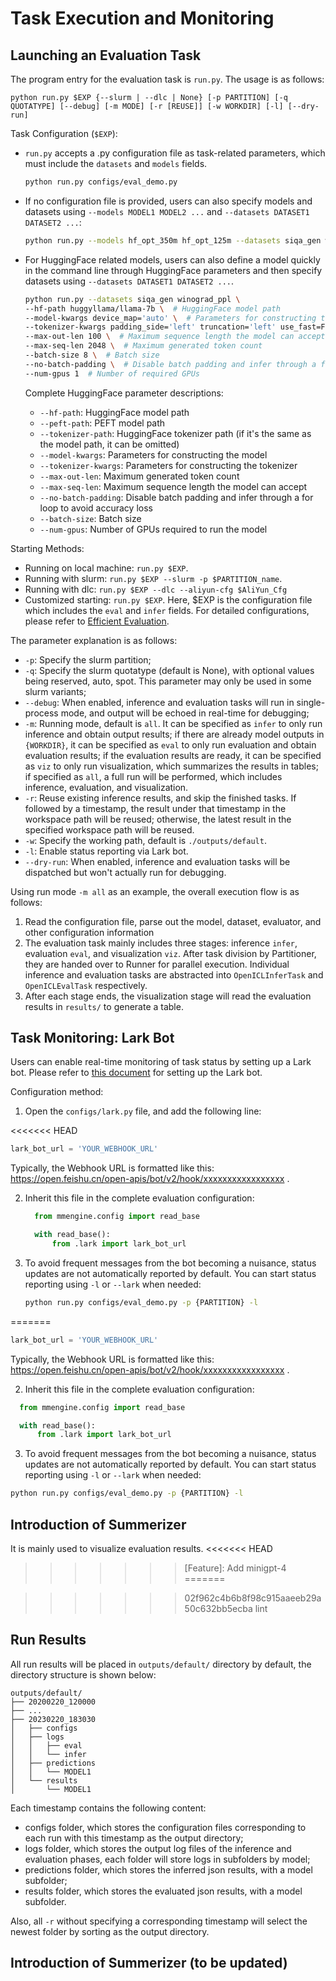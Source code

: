 # Task Execution and Monitoring

## Launching an Evaluation Task

The program entry for the evaluation task is `run.py`. The usage is as follows:

```shell
python run.py $EXP {--slurm | --dlc | None} [-p PARTITION] [-q QUOTATYPE] [--debug] [-m MODE] [-r [REUSE]] [-w WORKDIR] [-l] [--dry-run]
```

Task Configuration (`$EXP`):

- `run.py` accepts a .py configuration file as task-related parameters, which must include the `datasets` and `models` fields.

  ```bash
  python run.py configs/eval_demo.py
  ```

- If no configuration file is provided, users can also specify models and datasets using `--models MODEL1 MODEL2 ...` and `--datasets DATASET1 DATASET2 ...`:

  ```bash
  python run.py --models hf_opt_350m hf_opt_125m --datasets siqa_gen winograd_ppl
  ```

- For HuggingFace related models, users can also define a model quickly in the command line through HuggingFace parameters and then specify datasets using `--datasets DATASET1 DATASET2 ...`.

  ```bash
  python run.py --datasets siqa_gen winograd_ppl \
  --hf-path huggyllama/llama-7b \  # HuggingFace model path
  --model-kwargs device_map='auto' \  # Parameters for constructing the model
  --tokenizer-kwargs padding_side='left' truncation='left' use_fast=False \  # Parameters for constructing the tokenizer
  --max-out-len 100 \  # Maximum sequence length the model can accept
  --max-seq-len 2048 \  # Maximum generated token count
  --batch-size 8 \  # Batch size
  --no-batch-padding \  # Disable batch padding and infer through a for loop to avoid accuracy loss
  --num-gpus 1  # Number of required GPUs
  ```

  Complete HuggingFace parameter descriptions:

  - `--hf-path`: HuggingFace model path
  - `--peft-path`: PEFT model path
  - `--tokenizer-path`: HuggingFace tokenizer path (if it's the same as the model path, it can be omitted)
  - `--model-kwargs`: Parameters for constructing the model
  - `--tokenizer-kwargs`: Parameters for constructing the tokenizer
  - `--max-out-len`: Maximum generated token count
  - `--max-seq-len`: Maximum sequence length the model can accept
  - `--no-batch-padding`: Disable batch padding and infer through a for loop to avoid accuracy loss
  - `--batch-size`: Batch size
  - `--num-gpus`: Number of GPUs required to run the model

Starting Methods:

- Running on local machine: `run.py $EXP`.
- Running with slurm: `run.py $EXP --slurm -p $PARTITION_name`.
- Running with dlc: `run.py $EXP --dlc --aliyun-cfg $AliYun_Cfg`
- Customized starting: `run.py $EXP`. Here, $EXP is the configuration file which includes the `eval` and `infer` fields. For detailed configurations, please refer to [Efficient Evaluation](./evaluation.md).

The parameter explanation is as follows:

- `-p`: Specify the slurm partition;
- `-q`: Specify the slurm quotatype (default is None), with optional values being reserved, auto, spot. This parameter may only be used in some slurm variants;
- `--debug`: When enabled, inference and evaluation tasks will run in single-process mode, and output will be echoed in real-time for debugging;
- `-m`: Running mode, default is `all`. It can be specified as `infer` to only run inference and obtain output results; if there are already model outputs in `{WORKDIR}`, it can be specified as `eval` to only run evaluation and obtain evaluation results; if the evaluation results are ready, it can be specified as `viz` to only run visualization, which summarizes the results in tables; if specified as `all`, a full run will be performed, which includes inference, evaluation, and visualization.
- `-r`: Reuse existing inference results, and skip the finished tasks. If followed by a timestamp, the result under that timestamp in the workspace path will be reused; otherwise, the latest result in the specified workspace path will be reused.
- `-w`: Specify the working path, default is `./outputs/default`.
- `-l`: Enable status reporting via Lark bot.
- `--dry-run`: When enabled, inference and evaluation tasks will be dispatched but won't actually run for debugging.

Using run mode `-m all` as an example, the overall execution flow is as follows:

1. Read the configuration file, parse out the model, dataset, evaluator, and other configuration information
2. The evaluation task mainly includes three stages: inference `infer`, evaluation `eval`, and visualization `viz`. After task division by Partitioner, they are handed over to Runner for parallel execution. Individual inference and evaluation tasks are abstracted into `OpenICLInferTask` and `OpenICLEvalTask` respectively.
3. After each stage ends, the visualization stage will read the evaluation results in `results/` to generate a table.

## Task Monitoring: Lark Bot

Users can enable real-time monitoring of task status by setting up a Lark bot. Please refer to [this document](https://open.feishu.cn/document/ukTMukTMukTM/ucTM5YjL3ETO24yNxkjN?lang=zh-CN#7a28964d) for setting up the Lark bot.

Configuration method:

1. Open the `configs/lark.py` file, and add the following line:

\<\<\<\<\<\<\< HEAD

```python
lark_bot_url = 'YOUR_WEBHOOK_URL'
```

Typically, the Webhook URL is formatted like this: https://open.feishu.cn/open-apis/bot/v2/hook/xxxxxxxxxxxxxxxxx .

2. Inherit this file in the complete evaluation configuration:

   ```python
     from mmengine.config import read_base

     with read_base():
         from .lark import lark_bot_url

   ```

3. To avoid frequent messages from the bot becoming a nuisance, status updates are not automatically reported by default. You can start status reporting using `-l` or `--lark` when needed:

   ```bash
   python run.py configs/eval_demo.py -p {PARTITION} -l
   ```

\=======

```python
lark_bot_url = 'YOUR_WEBHOOK_URL'
```

Typically, the Webhook URL is formatted like this: https://open.feishu.cn/open-apis/bot/v2/hook/xxxxxxxxxxxxxxxxx .

2. Inherit this file in the complete evaluation configuration:

```python
  from mmengine.config import read_base

  with read_base():
      from .lark import lark_bot_url

```

3. To avoid frequent messages from the bot becoming a nuisance, status updates are not automatically reported by default. You can start status reporting using `-l` or `--lark` when needed:

```bash
python run.py configs/eval_demo.py -p {PARTITION} -l
```

## Introduction of Summerizer

It is mainly used to visualize evaluation results.
<<<<<<< HEAD
>>>>>>> [Feature]: Add minigpt-4
=======

> > > > > > > 02f962c4b6b8f98c915aaeeb29a50c632bb5ecba
>>>>>>> lint

## Run Results

All run results will be placed in `outputs/default/` directory by default, the directory structure is shown below:

```
outputs/default/
├── 20200220_120000
├── ...
├── 20230220_183030
│   ├── configs
│   ├── logs
│   │   ├── eval
│   │   └── infer
│   ├── predictions
│   │   └── MODEL1
│   └── results
│       └── MODEL1
```

Each timestamp contains the following content:

- configs folder, which stores the configuration files corresponding to each run with this timestamp as the output directory;
- logs folder, which stores the output log files of the inference and evaluation phases, each folder will store logs in subfolders by model;
- predictions folder, which stores the inferred json results, with a model subfolder;
- results folder, which stores the evaluated json results, with a model subfolder.

Also, all `-r` without specifying a corresponding timestamp will select the newest folder by sorting as the output directory.

## Introduction of Summerizer (to be updated)
